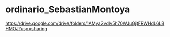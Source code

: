 # ordinario_SebastianMontoya
https://drive.google.com/drive/folders/1AMya2vdIv5h70WJuGjtFRWHdL6LBHMOJ?usp=sharing
